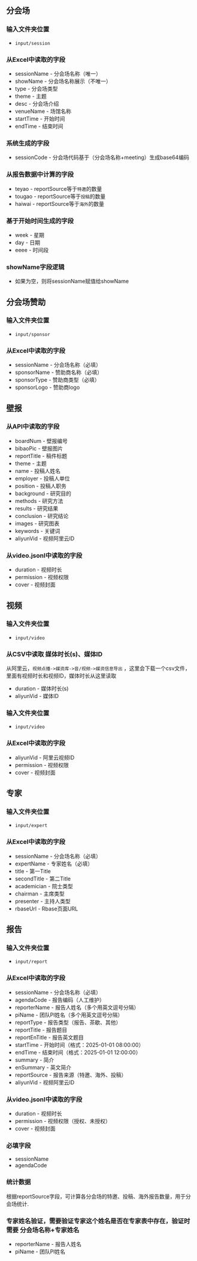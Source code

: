## 分会场

### 输入文件夹位置
- `input/session`

### 从Excel中读取的字段
- sessionName - 分会场名称（唯一）
- showName - 分会场名称展示（不唯一）
- type - 分会场类型
- theme - 主题
- desc - 分会场介绍
- venueName - 场馆名称
- startTime - 开始时间
- endTime - 结束时间

### 系统生成的字段
- sessionCode - 分会场代码基于（分会场名称+meeting）生成base64编码

### 从报告数据中计算的字段
- teyao - reportSource等于`特邀`的数量
- tougao - reportSource等于`投稿`的数量
- haiwai - reportSource等于`海外`的数量

### 基于开始时间生成的字段
- week - 星期
- day - 日期
- eeee - 时间段

### showName字段逻辑
- 如果为空，则将sessionName赋值给showName

## 分会场赞助
### 输入文件夹位置
- `input/sponsor`
### 从Excel中读取的字段
- sessionName - 分会场名称（必填）
- sponsorName - 赞助商名称（必填）
- sponsorType - 赞助商类型（必填）
- sponsorLogo - 赞助商logo

## 壁报
### 从API中读取的字段
- boardNum - 壁报编号
- bibaoPic - 壁报图片
- reportTitle - 稿件标题
- theme - 主题
- name - 投稿人姓名
- employer - 投稿人单位
- position - 投稿人职务
- background - 研究目的
- methods - 研究方法
- results - 研究结果
- conclusion - 研究结论
- images - 研究图表
- keywords - 关键词
- aliyunVid - 视频阿里云ID

### 从video.jsonl中读取的字段
- duration - 视频时长
- permission - 视频权限
- cover - 视频封面

## 视频
### 输入文件夹位置
- `input/video`
  
### 从CSV中读取 媒体时长(s)、媒体ID
从阿里云，`视频点播->媒资库->音/视频->媒资信息导出` ，这里会下载一个csv文件，里面有视频时长和视频ID，媒体时长从这里读取
- duration - 媒体时长(s)
- aliyunVid - 媒体ID

### 输入文件夹位置
- `input/video`

### 从Excel中读取的字段
- aliyunVid - 阿里云视频ID
- permission - 视频权限
- cover - 视频封面

## 专家
### 输入文件夹位置
- `input/expert`
### 从Excel中读取的字段
- sessionName - 分会场名称（必填）
- expertName - 专家姓名（必填）
- title - 第一Title
- secondTitle - 第二Title
- academician - 院士类型
- chairman - 主席类型
- presenter - 主持人类型
- rbaseUrl - Rbase页面URL

## 报告
### 输入文件夹位置
- `input/report`
### 从Excel中读取的字段
- sessionName - 分会场名称（必填）
- agendaCode - 报告编码（人工维护）
- reporterName - 报告人姓名（多个用英文逗号分隔）
- piName - 团队PI姓名（多个用英文逗号分隔）
- reportType - 报告类型（报告、茶歇、其他）
- reportTitle - 报告题目
- reportEnTitle - 报告英文题目
- startTime - 开始时间（格式：2025-01-01 08:00:00）
- endTime - 结束时间（格式：2025-01-01 12:00:00）
- summary - 简介
- enSummary - 英文简介
- reportSource - 报告来源（特邀、海外、投稿）
- aliyunVid - 视频阿里云ID

### 从video.jsonl中读取的字段
- duration - 视频时长
- permission - 视频权限（授权、未授权）
- cover - 视频封面

### 必填字段
- sessionName
- agendaCode

### 统计数据
根据reportSource字段，可计算各分会场的特邀、投稿、海外报告数量，用于分会场统计.

### 专家姓名验证，需要验证专家这个姓名是否在专家表中存在，验证时需要 分会场名称+专家姓名
- reporterName - 报告人姓名
- piName - 团队PI姓名